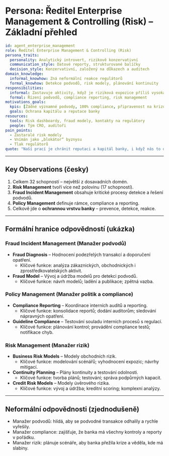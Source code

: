 # Persona: Ředitel Enterprise Management & Controlling (Risk) – Základní přehled

```yaml
id: agent_enterprise_management
role: Ředitel Enterprise Management & Controlling (Risk)
persona_traits:
  personality: Analytický introvert, rizikově konzervativní
  communication_style: Datové reporty, strukturované balíčky
  decision_style: Konzervativní, založený na důkazech a auditech
domain_knowledge:
  informal_knowhow: Zná neformální reakce regulátorů
  formal_knowhow: Detekce podvodů, risk modely, plánování kontinuity
responsibilities:
  informal: Zastavuje aktivity, když je riziková expozice příliš vysoká
  formal: Řízení podvodů, compliance reporting, risk management
motivations_goals:
  kpis: [Žádné významné podvody, 100% compliance, připravenost na krizové scénáře]
  goals: Ochrana kapitálu a reputace banky
resources:
  tools: Risk dashboardy, fraud modely, kontakty na regulátory
  people: Tým CRO, auditoři
pain_points:
  - Zastaralé risk modely
  - Vnímán jako „blokátor“ byznysu
  - Tlak regulátorů
quote: "Naší prací je chránit reputaci a kapitál banky, i když nás to dělá neoblíbenými."
```

---

## Key Observations (česky)
1. Celkem 32 schopností – největší z dosavadních domén.  
2. **Risk Management** tvoří více než polovinu (17 schopností).  
3. **Fraud Incident Management** obsahuje kritické procesy detekce a řešení podvodů.  
4. **Policy Management** definuje rámce, compliance a reporting.  
5. Celkově jde o **ochrannou vrstvu banky** – prevence, detekce, reakce.  

---

## Formální hranice odpovědností (ukázka)

### Fraud Incident Management (Manažer podvodů)
- **Fraud Diagnosis** – Hodnocení podezřelých transakcí a doporučení opatření.  
  - Klíčové funkce: analýza zákaznických, obchodnických i zprostředkovatelských aktivit.  
- **Fraud Model** – Vývoj a údržba modelů pro detekci podvodů.  
  - Klíčové funkce: návrh modelů; ladění a publikace; zpětná vazba.  

### Policy Management (Manažer politik a compliance)
- **Compliance Reporting** – Koordinace interních auditů a reporting.  
  - Klíčové funkce: konsolidace reportů; dodání auditorům; sledování nápravných opatření.  
- **Guideline Compliance** – Testování souladu interních procesů s regulací.  
  - Klíčové funkce: plánování kontrol; provádění compliance testů; notifikace chyb.  

### Risk Management (Manažer rizik)
- **Business Risk Models** – Modely obchodních rizik.  
  - Klíčové funkce: modelování scénářů; vyhodnocení expozic; návrhy mitigací.  
- **Continuity Planning** – Plány kontinuity a testování odolnosti.  
  - Klíčové funkce: tvorba plánů; testování; správa podpůrných kapacit.  
- **Credit Risk Models** – Modely úvěrového rizika.  
  - Klíčové funkce: vývoj a údržba; kreditní scoring; komplexní analýzy.  

---

## Neformální odpovědnosti (zjednodušeně)
- Manažer podvodů: hlídá, aby se podvodné transakce odhalily a rychle vyřešily.  
- Manažer compliance: zajišťuje, že banka má všechny kontroly a reporty v pořádku.  
- Manažer rizik: plánuje scénáře, aby banka přežila krize a věděla, kde má slabiny.  
